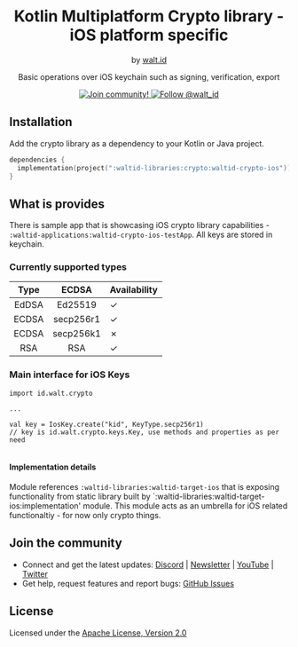 <div align="center">
 <h1>Kotlin Multiplatform Crypto library - iOS platform specific</h1>
 <span>by </span><a href="https://walt.id">walt.id</a>
  <p>Basic operations over iOS keychain such as signing, verification, export<p>

<a href="https://walt.id/community">
<img src="https://img.shields.io/badge/Join-The Community-blue.svg?style=flat" alt="Join community!" />
</a>
<a href="https://twitter.com/intent/follow?screen_name=walt_id">
<img src="https://img.shields.io/twitter/follow/walt_id.svg?label=Follow%20@walt_id" alt="Follow @walt_id" />
</a>
</div>

## Installation

Add the crypto library as a dependency to your Kotlin or Java project.


```kotlin
dependencies {
  implementation(project(":waltid-libraries:crypto:waltid-crypto-ios"))
}
```

## What is provides

There is sample app that is showcasing iOS crypto library capabilities - `:waltid-applications:waltid-crypto-ios-testApp`. All keys are stored in keychain.

### Currently supported types


| Type  |   ECDSA   | Availability |
|:-----:|:---------:|:-------------|
| EdDSA |  Ed25519  | &check;      |
| ECDSA | secp256r1 | &check;      |
| ECDSA | secp256k1 | &cross;      |
|  RSA  |    RSA    | &check;      |


### Main interface for iOS Keys

```
import id.walt.crypto

...

val key = IosKey.create("kid", KeyType.secp256r1)
// key is id.walt.crypto.keys.Key, use methods and properties as per need


```

#### Implementation details

Module references `:waltid-libraries:waltid-target-ios` that is exposing functionality from static library built by `:waltid-libraries:waltid-target-ios:implementation' module. This module acts as an umbrella for iOS related functionaltiy - for now only crypto things. 

## Join the community

* Connect and get the latest updates: [Discord](https://discord.gg/AW8AgqJthZ) | [Newsletter](https://walt.id/newsletter) | [YouTube](https://www.youtube.com/channel/UCXfOzrv3PIvmur_CmwwmdLA) | [Twitter](https://mobile.twitter.com/walt_id)
* Get help, request features and report bugs: [GitHub Issues ](https://github.com/walt-id/waltid-identity/issues)


## License

Licensed under the [Apache License, Version 2.0](https://github.com/walt-id/waltid-identity/blob/main/LICENSE)
